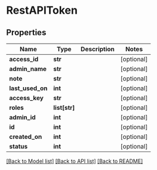 # RestAPIToken

## Properties
Name | Type | Description | Notes
------------ | ------------- | ------------- | -------------
**access_id** | **str** |  | [optional] 
**admin_name** | **str** |  | [optional] 
**note** | **str** |  | [optional] 
**last_used_on** | **int** |  | [optional] 
**access_key** | **str** |  | [optional] 
**roles** | **list[str]** |  | [optional] 
**admin_id** | **int** |  | [optional] 
**id** | **int** |  | [optional] 
**created_on** | **int** |  | [optional] 
**status** | **int** |  | [optional] 

[[Back to Model list]](../README.md#documentation-for-models) [[Back to API list]](../README.md#documentation-for-api-endpoints) [[Back to README]](../README.md)


